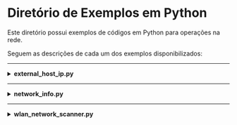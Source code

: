 # Diretório de Exemplos em Python

Este diretório possui exemplos de códigos em Python para operações na rede.

Seguem as descrições de cada um dos exemplos disponibilizados:

---

<details>
  <summary><b>external_host_ip.py</b></summary>

  Este programa foi desenvolvido para obter informações básicas de rede, como o nome do host, o IP interno (local) e o IP externo da rede. Ele utiliza a biblioteca `socket` para obter o nome do host e o IP interno, e a biblioteca `requests` para consultar o IP externo por meio do serviço `checkip.amazonaws.com` da AWS.

  **Funcionalidades:**

  - ***Obtenção do nome do host***:
    - Retorna o nome do computador na rede local.

  - ***Obtenção do IP interno***:
    - Retorna o endereço IP local do computador na rede.

  - ***Obtenção do IP externo***:
    - Consulta o IP público da rede por meio do serviço `checkip.amazonaws.com`.

  - ***Tratamento de erros***:
    - Verifica se a requisição ao serviço de IP externo foi bem-sucedida e exibe uma mensagem de erro caso contrário.

  **Como funciona:**

  O programa utiliza a função `socket.gethostname()` para obter o nome do host e `socket.gethostbyname()` para obter o IP interno. Para o IP externo, ele faz uma requisição HTTP GET ao serviço `checkip.amazonaws.com` e trata possíveis erros de conexão ou falhas na requisição.

  **Serviço da AWS utilizado: `checkip.amazonaws.com`**

  O `checkip.amazonaws.com` é um serviço simples e gratuito fornecido pela **Amazon Web Services (AWS)** que retorna o endereço IP público da rede a partir da qual a requisição é feita. Ele é amplamente utilizado por desenvolvedores para obter o IP externo de forma rápida e confiável.

  - ***Como o serviço funciona:***
    Quando você faz uma requisição HTTP GET para `https://checkip.amazonaws.com`, o serviço retorna o IP público da sua rede em formato de texto puro. Por exemplo:
    ```bash
    $ curl https://checkip.amazonaws.com
    123.45.67.89
    ```

  - ***Por que a AWS oferece esse serviço?***
    A AWS disponibiliza o `checkip.amazonaws.com` como uma utilidade pública para desenvolvedores e usuários que precisam de uma maneira fácil de obter o IP externo de uma rede. Ele é frequentemente usado em scripts, automações ou para configurar regras de firewall dinâmicas, como em grupos de segurança da AWS.

  - ***Confiabilidade:***
    Como é um serviço da AWS, ele é altamente confiável e estável. No entanto, é sempre bom ter alternativas (como `ipify.org`, `ifconfig.me`, etc.) caso o serviço esteja temporariamente indisponível.

  **Dependências:**

  Para utilizar este programa, é necessário instalar a biblioteca `requests`. Isso pode ser feito utilizando o gerenciador de pacotes `pip` com o seguinte comando:

  ```bash
    pip install requests
  ```
  Para mais informações sobre a biblioteca `requests`, consulte a [documentação oficial](https://pypi.org/project/requests/).
</details>

---

<details>
  <summary><b>network_info.py</b></summary>

  Este programa foi desenvolvido para obter informações de rede (como IP, máscara de sub-rede, gateway e servidor DHCP) e listar todos os IPs válidos na rede local. Ele é compatível com sistemas Windows, Linux e macOS.

  **Funcionalidades:**

  - ***Obtenção de informações de rede***:
    - IP local.
    - Máscara de sub-rede.
    - Gateway padrão.
    - Servidor DHCP.
    - Conversão da máscara de sub-rede para formato CIDR.

  - ***Listagem de IPs válidos***:
    - Gera uma lista de todos os IPs válidos na rede local com base no IP e na máscara de sub-rede.


  **Como funciona:**

  O programa utiliza comandos do sistema operacional (`ipconfig` no Windows e `ifconfig` no Linux/macOS) para obter as informações de rede. Em seguida, ele converte a máscara de sub-rede para o formato CIDR e calcula todos os IPs válidos na rede.
</details>

---

<details>
  <summary><b>wlan_network_scanner.py</b></summary>

  Este programa foi desenvolvido para listar todas as redes Wi-Fi disponíveis ao redor do dispositivo e exibir informações detalhadas sobre cada uma delas, como tipo de rede, método de autenticação e tipo de criptografia. Ele é compatível com sistemas Windows e Linux, utilizando comandos específicos para cada plataforma.

  **Funcionalidades:**

  - ***Listagem de Redes Wi-Fi***:
    - Identifica todas as redes Wi-Fi disponíveis ao redor do dispositivo.
    - Extrai informações como SSID (nome da rede), tipo de rede, método de autenticação e tipo de criptografia.

  - ***Compatibilidade Multiplataforma***:
    - Funciona tanto no Windows quanto no Linux, adaptando-se automaticamente ao sistema operacional em execução.

  - ***Exibição de Informações***:
    - Exibe as informações das redes Wi-Fi de forma organizada em uma tabela no terminal.

  **Como funciona:**

  O programa detecta o sistema operacional em execução e utiliza comandos específicos para listar as redes Wi-Fi:
  - No **Windows**, o comando `netsh wlan show network` é utilizado.
  - No **Linux**, o comando `nmcli -t -f SSID,SECURITY dev wifi` é utilizado.

  As informações são processadas e organizadas em um dicionário, que é exibido em formato tabular no terminal.

  **Dependências:**

  - **Windows**: Não requer dependências adicionais, pois utiliza comandos nativos do sistema.
  - **Linux**: Requer o `nmcli` (parte do NetworkManager), que geralmente já está instalado na maioria das distribuições Linux. Caso não esteja, pode ser instalado com:
    ```bash
    sudo apt-get install network-manager  # Para distribuições baseadas em Debian/Ubuntu
    sudo yum install NetworkManager       # Para distribuições baseadas em RedHat/CentOS
    ```

  **Exemplo de Saída:**

  O programa exibe uma tabela no terminal com as seguintes colunas:

  - **SSID**: Nome da rede Wi-Fi.
  - **Tipo de Rede**: Tipo de rede (por exemplo, Infraestrutura).
  - **Autenticação**: Método de autenticação utilizado pela rede (por exemplo, WPA2).
  - **Criptografia**: Tipo de criptografia utilizado pela rede (por exemplo, AES).

  ```plaintext
  SSID                           | Tipo de Rede         | Autenticação         | Criptografia
  --------------------------------------------------------------------------------------------
  MinhaRedeWiFi                  | Infraestrutura       | WPA2                 | AES
  OutraRede                      | Infraestrutura       | WPA                  | TKIP
  ```
  </details>
